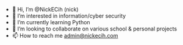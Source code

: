- 👋 Hi, I’m @NickECih (nick)
- 👀 I’m interested in information/cyber security
- 🌱 I’m currently learning Python
- 💞️ I’m looking to collaborate on various school & personal projects
- 📫 How to reach me admin@nickecih.com

<!---
NickECih/NickECih is a ✨ special ✨ repository because its `README.md` (this file) appears on your GitHub profile.
You can click the Preview link to take a look at your changes.
--->
